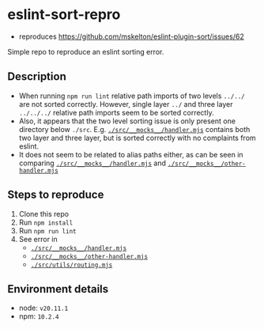 # eslint-sort-repro

- reproduces https://github.com/mskelton/eslint-plugin-sort/issues/62

Simple repo to reproduce an eslint sorting error.

## Description

- When running `npm run lint` relative path imports of two levels `../../` are not sorted correctly.
However, single layer `../` and three layer `../../../` relative path imports seem to be sorted correctly.
- Also, it appears that the two level sorting issue is only present one directory below `./src`. E.g. [`./src/__mocks__/handler.mjs`](./src/__mocks__/handler.mjs)
contains both two layer and three layer, but is sorted correctly with no complaints from eslint.
- It does not seem to be related to alias paths either, as can be seen in comparing 
[`./src/__mocks__/handler.mjs`](./src/__mocks__/handler.mjs) and [`./src/__mocks__/other-handler.mjs`](./src/__mocks__/other-handler.mjs)

## Steps to reproduce

1. Clone this repo
2. Run `npm install`
3. Run `npm run lint`
4. See error in 
   - [`./src/__mocks__/handler.mjs`](./src/__mocks__/handler.mjs)
   - [`./src/__mocks__/other-handler.mjs`](./src/__mocks__/other-handler.mjs)
   - [`./src/utils/routing.mjs`](./src/utils/routing.mjs)

## Environment details

- node: `v20.11.1`
- npm: `10.2.4`